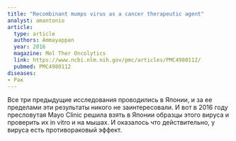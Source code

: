 ```yaml
---
title: "Recombinant mumps virus as a cancer therapeutic agent"
analyst: amantonio
article:
  type: article
  authors: Ammayappan
  year: 2016
  magazine: Mol Ther Oncolytics
  link: https://www.ncbi.nlm.nih.gov/pmc/articles/PMC4980112/
  pubmed: PMC4980112
diseases:
- Рак
---
```


Все три предыдущие исследования проводились в Японии, и за ее пределами эти результаты никого не заинтересовали. И вот в 2016 году пресловутая Mayo Clinic решила взять в Японии образцы этого вируса и проверить их in vitro и на мышах. И оказалось что действительно, у вируса есть противораковый эффект.
